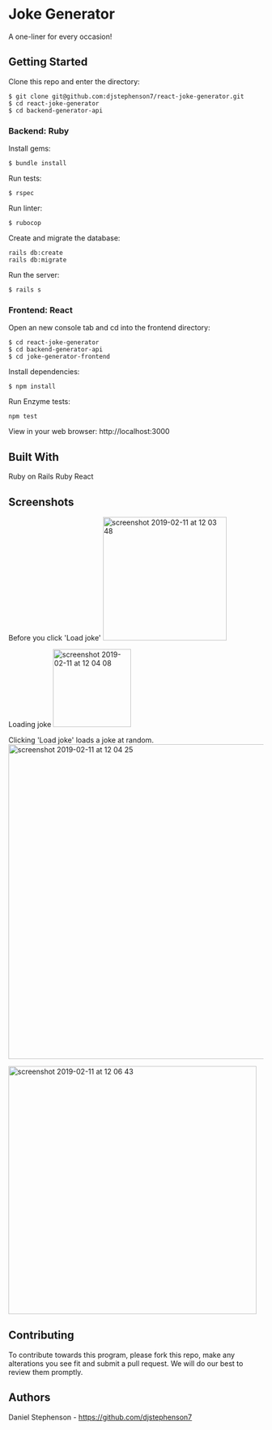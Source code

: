 # Joke Generator

A one-liner for every occasion!

## Getting Started

Clone this repo and enter the directory:

```
$ git clone git@github.com:djstephenson7/react-joke-generator.git
$ cd react-joke-generator
$ cd backend-generator-api
```
### Backend: Ruby

Install gems:
```
$ bundle install
```

Run tests:
```
$ rspec
```

Run linter:
```
$ rubocop
```
Create and migrate the database:

```
rails db:create
rails db:migrate
```

Run the server:
```
$ rails s
```
### Frontend: React

Open an new console tab and cd into the frontend directory:

```
$ cd react-joke-generator
$ cd backend-generator-api
$ cd joke-generator-frontend
```

Install dependencies:

```
$ npm install
```

Run Enzyme tests:

```
npm test
```

View in your web browser: http://localhost:3000

## Built With

Ruby on Rails
Ruby
React

## Screenshots

Before you click 'Load joke'
<img width="244" alt="screenshot 2019-02-11 at 12 03 48" src="https://user-images.githubusercontent.com/41509062/52562265-e7296d00-2df5-11e9-8453-50427a4614ec.png">

Loading joke
<img width="154" alt="screenshot 2019-02-11 at 12 04 08" src="https://user-images.githubusercontent.com/41509062/52562266-e7c20380-2df5-11e9-9929-b9a079791f27.png">

Clicking 'Load joke' loads a joke at random.
<img width="622" alt="screenshot 2019-02-11 at 12 04 25" src="https://user-images.githubusercontent.com/41509062/52562267-e7c20380-2df5-11e9-8364-0f6a7b6ed4bb.png">

<img width="490" alt="screenshot 2019-02-11 at 12 06 43" src="https://user-images.githubusercontent.com/41509062/52562268-e7c20380-2df5-11e9-98ad-4cdc35fbe928.png">


## Contributing

To contribute towards this program, please fork this repo, make any alterations you see fit and submit a pull request. We will do our best to review them promptly.

## Authors

Daniel Stephenson - https://github.com/djstephenson7
